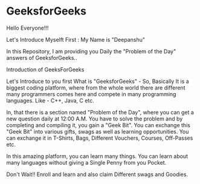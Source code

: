 # GeeksforGeeks

Hello Everyone!!!

Let's Introduce Myselft First :
My Name is "Deepanshu"

In this Repository, I am providing you Daily the "Problem of the Day" answers of GeeksforGeeks..

Introduction of GeeksForGeeks 


Let's Introduce to you first What is "GeeksforGeeks" - So, Basically It is a biggest coding platform, where from the whole world there are different many programmers comes here and compete in many programming languages. Like - C++, Java, C etc.

In, that there is a section named "Problem of the Day", where you can get a new question daily at 12:00 A.M. You have to solve the problem and by completing and compiling it, you gain a "Geek Bit". You can exchange this "Geek Bit" into various gifts, swags as well as learning opportunities. You can exchange it in T-Shirts, Bags, Different Vouchers, Courses, Off-Passes etc.

In this amazing platform, you can learn many things. You can learn about many languages without giving a Single Penny from you Pocket. 

Don't Wait!! Enroll and learn and also claim Different swags and Goodies.


